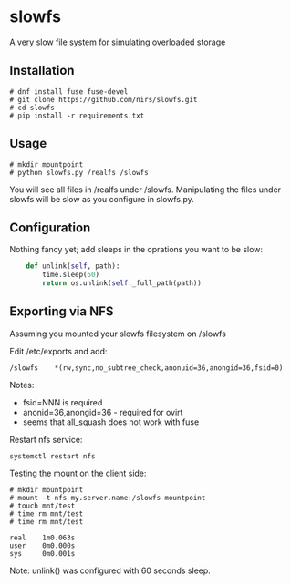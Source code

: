 # slowfs
A very slow file system for simulating overloaded storage

## Installation

```
# dnf install fuse fuse-devel
# git clone https://github.com/nirs/slowfs.git
# cd slowfs
# pip install -r requirements.txt
```

## Usage

```
# mkdir mountpoint
# python slowfs.py /realfs /slowfs
```

You will see all files in /realfs under /slowfs. Manipulating the files
under slowfs will be slow as you configure in slowfs.py.

## Configuration

Nothing fancy yet; add sleeps in the oprations you want to be slow:

```python
    def unlink(self, path):
        time.sleep(60)
        return os.unlink(self._full_path(path))
```

## Exporting via NFS

Assuming you mounted your slowfs filesystem on /slowfs

Edit /etc/exports and add:
```
/slowfs    *(rw,sync,no_subtree_check,anonuid=36,anongid=36,fsid=0)
```

Notes:
- fsid=NNN is required
- anonid=36,anongid=36 - required for ovirt
- seems that all_squash does not work with fuse

Restart nfs service:
```
systemctl restart nfs
```

Testing the mount on the client side:
```
# mkdir mountpoint
# mount -t nfs my.server.name:/slowfs mountpoint
# touch mnt/test
# time rm mnt/test
# time rm mnt/test

real    1m0.063s
user    0m0.000s
sys     0m0.001s
```

Note: unlink() was configured with 60 seconds sleep.
